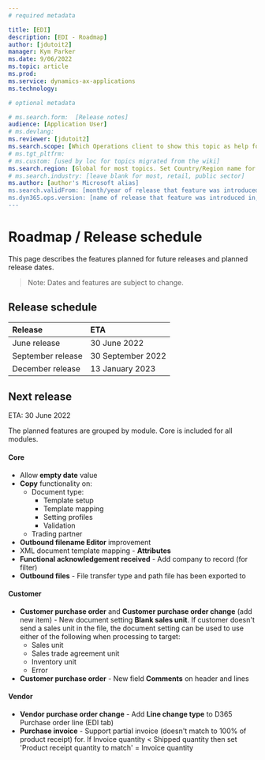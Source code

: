 ```yaml
---
# required metadata

title: [EDI]
description: [EDI - Roadmap]
author: [jdutoit2]
manager: Kym Parker
ms.date: 9/06/2022
ms.topic: article
ms.prod: 
ms.service: dynamics-ax-applications
ms.technology: 

# optional metadata

# ms.search.form:  [Release notes]
audience: [Application User]
# ms.devlang: 
ms.reviewer: [jdutoit2]
ms.search.scope: [Which Operations client to show this topic as help for, to be set by content strategist, see list here: https://microsoft.sharepoint.com/teams/DynDoc/_layouts/15/WopiFrame.aspx?sourcedoc={23419e1c-eb64-42e9-aa9b-79875b428718}&action=edit&wd=target%28Core%20Dynamics%20AX%20CP%20requirements%2Eone%7C4CC185C0%2DEFAA%2D42CD%2D94B9%2D8F2A45E7F61A%2FVersions%20list%20for%20docs%20topics%7CC14BE630%2D5151%2D49D6%2D8305%2D554B5084593C%2F%29]
# ms.tgt_pltfrm: 
# ms.custom: [used by loc for topics migrated from the wiki]
ms.search.region: [Global for most topics. Set Country/Region name for localizations]
# ms.search.industry: [leave blank for most, retail, public sector]
ms.author: [author's Microsoft alias]
ms.search.validFrom: [month/year of release that feature was introduced in, in format yyyy-mm-dd]
ms.dyn365.ops.version: [name of release that feature was introduced in, see list here: https://microsoft.sharepoint.com/teams/DynDoc/_layouts/15/WopiFrame.aspx?sourcedoc={23419e1c-eb64-42e9-aa9b-79875b428718}&action=edit&wd=target%28Core%20Dynamics%20AX%20CP%20requirements%2Eone%7C4CC185C0%2DEFAA%2D42CD%2D94B9%2D8F2A45E7F61A%2FVersions%20list%20for%20docs%20topics%7CC14BE630%2D5151%2D49D6%2D8305%2D554B5084593C%2F%29]
---
```


# 	Roadmap / Release schedule

This page describes the features planned for future releases and planned release dates.

> Note: Dates and features are subject to change.


## Release schedule

Release			| ETA
:--			|:--
June release		| 30 June 2022
September release	| 30 September 2022
December release 	| 13 January 2023

## Next release
ETA: 30 June 2022

The planned features are grouped by module. Core is included for all modules.

#### Core
- Allow **empty date** value
- **Copy** functionality on:
	- Document type:
		- Template setup
		- Template mapping
		- Setting profiles
		- Validation
	- Trading partner
- **Outbound filename Editor** improvement 
- XML document template mapping - **Attributes**
- **Functional acknowledgement received** - Add company to record (for filter)
- **Outbound files** - File transfer type and path file has been exported to

#### Customer
- **Customer purchase order** and **Customer purchase order change** (add new item) - New document setting **Blank sales unit**. If customer doesn't send a sales unit in the file, the document setting can be used to use either of the following when processing to target:
	-  Sales unit
	-  Sales trade agreement unit
	-  Inventory unit
	-  Error
- **Customer purchase order** - New field **Comments** on header and lines

#### Vendor
- **Vendor purchase order change** - Add **Line change type** to D365 Purchase order line (EDI tab)
- **Purchase invoice** - Support partial invoice (doesn't match to 100% of product receipt) for. If Invoice quantity < Shipped quantity then set 'Product receipt quantity to match' = Invoice quantity
